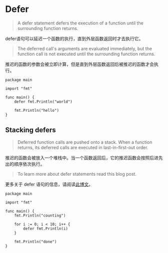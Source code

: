 
# Defer

> A defer statement defers the execution of a function until the surrounding function returns.

defer语句可以延迟一个函数的执行，直到外层函数返回时才去执行它。

> The deferred call's arguments are evaluated immediately, but the function call is not executed until the surrounding function returns.

推迟的函数的参数会被立即计算，但是直到外层函数返回后被推迟的函数才会执行。

```
package main

import "fmt"

func main() {
	defer fmt.Println("world")

	fmt.Println("hello")
}
```

## Stacking defers

> Deferred function calls are pushed onto a stack. When a function returns, its deferred calls are executed in last-in-first-out order.

推迟的函数会被放入一个堆栈中。当一个函数返回后，它的推迟函数会按照后进先出的顺序依次执行。

> To learn more about defer statements read this blog post.

更多关于 defer 语句的信息，请阅读[此博文](http://blog.go-zh.org/defer-panic-and-recover)。

```
package main

import "fmt"

func main() {
	fmt.Println("counting")

	for i := 0; i < 10; i++ {
		defer fmt.Println(i)
	}

	fmt.Println("done")
}
```

